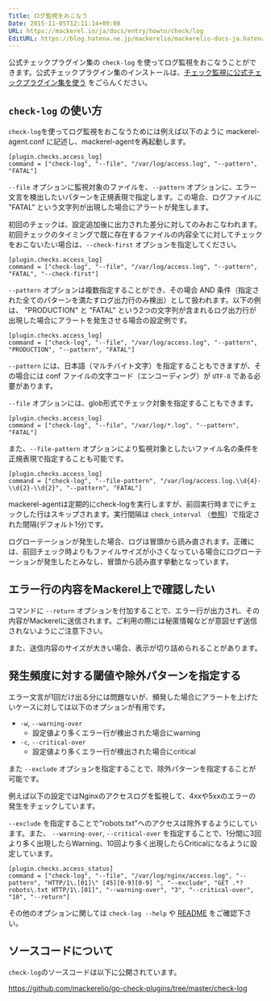 ```yaml
---
Title: ログ監視をおこなう
Date: 2015-11-05T12:11:14+09:00
URL: https://mackerel.io/ja/docs/entry/howto/check/log
EditURL: https://blog.hatena.ne.jp/mackerelio/mackerelio-docs-ja.hatenablog.mackerel.io/atom/entry/6653458415126986600
---
```


公式チェックプラグイン集の `check-log` を使ってログ監視をおこなうことができます。公式チェックプラグイン集のインストールは、[チェック監視に公式チェックプラグイン集を使う](https://mackerel.io/ja/docs/entry/howto/mackerel-check-plugins) をごらんください。

## `check-log` の使い方

`check-log`を使ってログ監視をおこなうためには例えば以下のように mackerel-agent.conf に記述し、mackerel-agentを再起動します。

```config
[plugin.checks.access_log]
command = ["check-log", "--file", "/var/log/access.log", "--pattern", "FATAL"]
```

`--file` オプションに監視対象のファイルを、`--pattern` オプションに、エラー文言を検出したいパターンを正規表現で指定します。この場合、ログファイルに "FATAL" という文字列が出現した場合にアラートが発生します。

初回のチェックは、設定追加後に出力された差分に対してのみおこなわれます。初回チェックのタイミングで既に存在するファイルの内容全てに対してチェックをおこないたい場合は、`--check-first` オプションを指定してください。

```config
[plugin.checks.access_log]
command = ["check-log", "--file", "/var/log/access.log", "--pattern", "FATAL", "--check-first"]
```

`--pattern` オプションは複数指定することができ、その場合 AND 条件（指定された全てのパターンを満たすログ出力行のみ検出）として扱われます。以下の例は、 "PRODUCTION" と "FATAL" という2つの文字列が含まれるログ出力行が出現した場合にアラートを発生させる場合の設定例です。

```config
[plugin.checks.access_log]
command = ["check-log", "--file", "/var/log/access.log", "--pattern", "PRODUCTION", "--pattern", "FATAL"]
```

`--pattern` には、日本語（マルチバイト文字）を指定することもできますが、その場合には conf ファイルの文字コード（エンコーディング）が `UTF-8` である必要があります。

`--file` オプションには、glob形式でチェック対象を指定することもできます。

```config
[plugin.checks.access_log]
command = ["check-log", "--file", "/var/log/*.log", "--pattern", "FATAL"]
```


また、`--file-pattern` オプションにより監視対象としたいファイル名の条件を正規表現で指定することも可能です。

```config
[plugin.checks.access_log]
command = ["check-log", "--file-pattern", "/var/log/access.log.\\d{4}-\\d{2}-\\d{2}", "--pattern", "FATAL"]
```

mackerel-agentは定期的にcheck-logを実行しますが、前回実行時までにチェックした行はスキップされます。実行間隔は `check_interval` （[参照](https://mackerel.io/ja/docs/entry/custom-checks)）で指定された間隔(デフォルト1分)です。

ログローテーションが発生した場合、ログは冒頭から読み直されます。正確には、前回チェック時よりもファイルサイズが小さくなっている場合にログローテーションが発生したとみなし、冒頭から読み直す挙動となっています。

## エラー行の内容をMackerel上で確認したい

コマンドに `--return` オプションを付加することで、エラー行が出力され、その内容がMackerelに送信されます。ご利用の際には秘匿情報などが意図せず送信されないようにご注意下さい。

また、送信内容のサイズが大きい場合、表示が切り詰められることがあります。

## 発生頻度に対する閾値や除外パターンを指定する

エラー文言が1回だけ出る分には問題ないが、頻発した場合にアラートを上げたいケースに対しては以下のオプションが有用です。

- `-w`, `--warning-over`
  - 設定値より多くエラー行が検出された場合にwarning
- `-c`, `--critical-over`
  - 設定値より多くエラー行が検出された場合にcritical

また `--exclude` オプションを指定することで、除外パターンを指定することが可能です。

例えば以下の設定ではNginxのアクセスログを監視して、4xxや5xxのエラーの発生をチェックしています。

`--exclude` を指定することで"robots.txt"へのアクセスは除外するようにしています。また、 `--warning-over`, `--critical-over` を指定することで、1分間に3回より多く出現したらWarning、10回より多く出現したらCriticalになるように設定しています。

```config
[plugin.checks.access_status]
command = ["check-log", "--file", "/var/log/nginx/access.log", "--pattern", "HTTP/1\.[01]\" [45][0-9][0-9] ", "--exclude", "GET .*?robots\.txt HTTP/1\.[01]", "--warning-over", "3", "--critical-over", "10", "--return"]
```

その他のオプションに関しては `check-log --help` や [README](https://github.com/mackerelio/go-check-plugins/blob/master/check-log/README.md) をご確認下さい。

## ソースコードについて

`check-log`のソースコードは以下に公開されています。

<https://github.com/mackerelio/go-check-plugins/tree/master/check-log>

